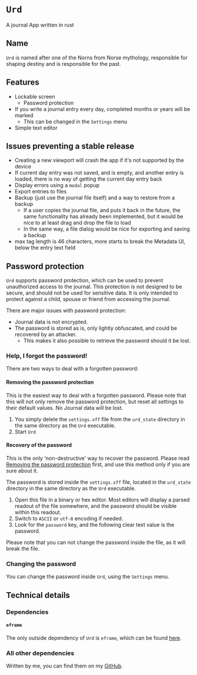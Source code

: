 # `Urd`
A journal App written in rust

## Name
`Urd` is named after one of the Norns from Norse mythology, responsible for shaping destiny and is responsible for the past.

## Features

- Lockable screen
    - Password protection
- If you write a journal entry every day, completed months or years will be marked
    - This can be changed in the `Settings` menu
- Simple text editor

## Issues preventing a stable release

- Creating a new viewport will crash the app if it's not supported by the device
- If current day entry was not saved, and is empty, and another entry is loaded, there is no way of getting the current day entry back
- Display errors using a `modal` popup
- Export entries to files
- Backup (just use the journal file itself) and a way to restore from a backup
    - If a user copies the journal file, and puts it back in the future, the same functionality has already been implemented, but it would be nice to at least drag and drop the file to load
    - In the same way, a file dialog would be nice for exporting and saving a backup
- max tag length is 46 characters, more starts to break the Metadata UI, below the entry text field

## Password protection

`Urd` supports password protection, which can be used to prevent unauthorized access to the journal.
This protection is not designed to be secure, and should not be used for sensitive data.
It is only intended to protect against a child, spouse or friend from accessing the journal.

There are major issues with password protection:
- Journal data is not encrypted.
- The password is stored as is, only lightly obfuscated, and could be recovered by an attacker.
    - This makes it also possible to retrieve the password should it be lost.

### Help, I forgot the password!

There are two ways to deal with a forgotten password:

#### Removing the password protection
This is the easiest way to deal with a forgotten password.
Please note that this will not only remove the password protection, but reset all settings to their default values.
No Journal data will be lost.

1. You simply delete the `settings.xff` file from the `urd_state` directory in the same directory as the `Urd` executable.
2. Start `Urd`


#### Recovery of the password
This is the only 'non-destructive' way to recover the password. Please read [Removing the password protection](#removing-the-password-protection) first, and use this method only if you are sure about it.

The password is stored inside the `settings.xff` file, located in the `urd_state` directory in the same directory as the `Urd` executable.

1. Open this file in a binary or hex editor. Most editors will display a parsed readout of the file somewhere, and the password should be visible within this readout.
2. Switch to `ASCII` or `utf-8` encoding if needed.
3. Look for the `password` key, and the following clear text value is the password.

Please note that you can not change the password inside the file, as it will break the file.


### Changing the password

You can change the password inside `Urd`, using the `Settings` menu.

## Technical details

### Dependencies

#### `eframe`
The only outside dependency of `Urd` is `eframe`, which can be found [here](https://github.com/emilk/egui).

### All other dependencies
Written by me, you can find them on my [GitHub](https://github.com/xqhare).
